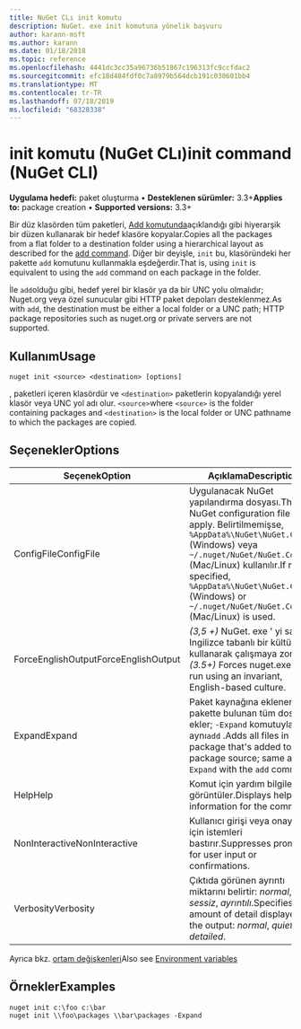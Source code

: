 ```yaml
---
title: NuGet CLı init komutu
description: NuGet. exe init komutuna yönelik başvuru
author: karann-msft
ms.author: karann
ms.date: 01/18/2018
ms.topic: reference
ms.openlocfilehash: 4441dc3cc35a96736b51867c196313fc9ccfdac2
ms.sourcegitcommit: efc18d484fdf0c7a8979b564dcb191c030601bb4
ms.translationtype: MT
ms.contentlocale: tr-TR
ms.lasthandoff: 07/18/2019
ms.locfileid: "68328338"
---
```

# <a name="init-command-nuget-cli"></a><span data-ttu-id="17ee2-103">init komutu (NuGet CLı)</span><span class="sxs-lookup"><span data-stu-id="17ee2-103">init command (NuGet CLI)</span></span>

<span data-ttu-id="17ee2-104">**Uygulama hedefi:** paket oluşturma &bullet; **Desteklenen sürümler:** 3.3+</span><span class="sxs-lookup"><span data-stu-id="17ee2-104">**Applies to:** package creation &bullet; **Supported versions:** 3.3+</span></span>

<span data-ttu-id="17ee2-105">Bir düz klasörden tüm paketleri, [Add komutunda](cli-ref-add.md)açıklandığı gibi hiyerarşik bir düzen kullanarak bir hedef klasöre kopyalar.</span><span class="sxs-lookup"><span data-stu-id="17ee2-105">Copies all the packages from a flat folder to a destination folder using a hierarchical layout as described for the [add command](cli-ref-add.md).</span></span> <span data-ttu-id="17ee2-106">Diğer bir deyişle, `init` bu, klasöründeki her pakette `add` komutunu kullanmakla eşdeğerdir.</span><span class="sxs-lookup"><span data-stu-id="17ee2-106">That is, using `init` is equivalent to using the `add` command on each package in the folder.</span></span>

<span data-ttu-id="17ee2-107">İle `add`olduğu gibi, hedef yerel bir klasör ya da bir UNC yolu olmalıdır; Nuget.org veya özel sunucular gibi HTTP paket depoları desteklenmez.</span><span class="sxs-lookup"><span data-stu-id="17ee2-107">As with `add`, the destination must be either a local folder or a UNC path; HTTP package repositories such as nuget.org or private servers are not supported.</span></span>

## <a name="usage"></a><span data-ttu-id="17ee2-108">Kullanım</span><span class="sxs-lookup"><span data-stu-id="17ee2-108">Usage</span></span>

```cli
nuget init <source> <destination> [options]
```

<span data-ttu-id="17ee2-109">, paketleri içeren klasördür ve `<destination>` paketlerin kopyalandığı yerel klasör veya UNC yol adı olur. `<source>`</span><span class="sxs-lookup"><span data-stu-id="17ee2-109">where `<source>` is the folder containing packages and `<destination>` is the local folder or UNC pathname to which the packages are copied.</span></span>

## <a name="options"></a><span data-ttu-id="17ee2-110">Seçenekler</span><span class="sxs-lookup"><span data-stu-id="17ee2-110">Options</span></span>

| <span data-ttu-id="17ee2-111">Seçenek</span><span class="sxs-lookup"><span data-stu-id="17ee2-111">Option</span></span> | <span data-ttu-id="17ee2-112">Açıklama</span><span class="sxs-lookup"><span data-stu-id="17ee2-112">Description</span></span> |
| --- | --- |
| <span data-ttu-id="17ee2-113">ConfigFile</span><span class="sxs-lookup"><span data-stu-id="17ee2-113">ConfigFile</span></span> | <span data-ttu-id="17ee2-114">Uygulanacak NuGet yapılandırma dosyası.</span><span class="sxs-lookup"><span data-stu-id="17ee2-114">The NuGet configuration file to apply.</span></span> <span data-ttu-id="17ee2-115">Belirtilmemişse, `%AppData%\NuGet\NuGet.Config` (Windows) veya `~/.nuget/NuGet/NuGet.Config` (Mac/Linux) kullanılır.</span><span class="sxs-lookup"><span data-stu-id="17ee2-115">If not specified, `%AppData%\NuGet\NuGet.Config` (Windows) or `~/.nuget/NuGet/NuGet.Config` (Mac/Linux) is used.</span></span>|
| <span data-ttu-id="17ee2-116">ForceEnglishOutput</span><span class="sxs-lookup"><span data-stu-id="17ee2-116">ForceEnglishOutput</span></span> | <span data-ttu-id="17ee2-117">*(3,5 +)* NuGet. exe ' yi sabit, Ingilizce tabanlı bir kültür kullanarak çalışmaya zorlar.</span><span class="sxs-lookup"><span data-stu-id="17ee2-117">*(3.5+)* Forces nuget.exe to run using an invariant, English-based culture.</span></span> |
| <span data-ttu-id="17ee2-118">Expand</span><span class="sxs-lookup"><span data-stu-id="17ee2-118">Expand</span></span> | <span data-ttu-id="17ee2-119">Paket kaynağına eklenen her pakette bulunan tüm dosyaları ekler; `-Expand` komutuyla aynı`add` .</span><span class="sxs-lookup"><span data-stu-id="17ee2-119">Adds all files in each package that's added to the package source; same as `-Expand` with the `add` command.</span></span> |
| <span data-ttu-id="17ee2-120">Help</span><span class="sxs-lookup"><span data-stu-id="17ee2-120">Help</span></span> | <span data-ttu-id="17ee2-121">Komut için yardım bilgilerini görüntüler.</span><span class="sxs-lookup"><span data-stu-id="17ee2-121">Displays help information for the command.</span></span> |
| <span data-ttu-id="17ee2-122">NonInteractive</span><span class="sxs-lookup"><span data-stu-id="17ee2-122">NonInteractive</span></span> | <span data-ttu-id="17ee2-123">Kullanıcı girişi veya onayları için istemleri bastırır.</span><span class="sxs-lookup"><span data-stu-id="17ee2-123">Suppresses prompts for user input or confirmations.</span></span> |
| <span data-ttu-id="17ee2-124">Verbosity</span><span class="sxs-lookup"><span data-stu-id="17ee2-124">Verbosity</span></span> | <span data-ttu-id="17ee2-125">Çıktıda görünen ayrıntı miktarını belirtir: *normal*, *sessiz*, *ayrıntılı*.</span><span class="sxs-lookup"><span data-stu-id="17ee2-125">Specifies the amount of detail displayed in the output: *normal*, *quiet*, *detailed*.</span></span> |

<span data-ttu-id="17ee2-126">Ayrıca bkz. [ortam değişkenleri](cli-ref-environment-variables.md)</span><span class="sxs-lookup"><span data-stu-id="17ee2-126">Also see [Environment variables](cli-ref-environment-variables.md)</span></span>

## <a name="examples"></a><span data-ttu-id="17ee2-127">Örnekler</span><span class="sxs-lookup"><span data-stu-id="17ee2-127">Examples</span></span>

```cli
nuget init c:\foo c:\bar
nuget init \\foo\packages \\bar\packages -Expand
```
